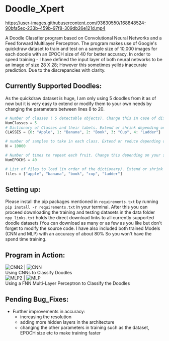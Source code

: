# Doodle_Xpert

https://user-images.githubusercontent.com/93630550/168848524-90bfa5ec-233b-459b-97f8-309db26e121d.mp4

A Doodle Classfier program based on Convolutional Neural Networks and a Feed forward Multilayer Perceptron. The program makes use of Google's quickdraw dataset to train and test on a sample size of 10,000 images for each doodle with an EPOCH size of 40 for better accuracy. In order to speed training - I have defined the input layer of both neural networks to be an image of size 28 X 28; However this sometimes yeilds inaccurate prediction. Due to the discrepancies with clarity.

## Currently Supported Doodles:

As the quickdraw dataset is huge, I am only using 5 doodles from it as of now but it is very easy to extend or modify them to your own needs by changing the parameters between lines 8 to 20.

```python
# Number of classes ( 5 detectable objects). Change this in case of different number of classes.
NumClasses = 5
# Dictionary of Classes and their labels. Extend or shrink depending on the number of classes.
CLASSES = {0: "Apple", 1: "Banana", 2: "Book", 3: "Cup", 4: "Ladder"}

# number of samples to take in each class. Extend or reduce depending on your system.
N = 10000

# Number of times to repeat each fruit. Change this depending on your system.
NumEPOCHS = 40

# List of files to load (in order of the dictionary). Extend or shrink depending on the number of classes.
files = ["apple", "banana", "book", "cup", "ladder"]
```

## Setting up:

Please install the pip packages mentioned in `requirements.txt` by running `pip install -r requirements.txt` in your terminal. After this you can proceed downloading the training and testing datasets in the data folder `npy_links.txt` holds the direct download links to all currently supported doodle datasets (You can download as many or as few as you like but don't forget to modify the source code. I have also included both trained Models (CNN and MLP) with an accuracy of about 80% So you won't have the spend time training.

## Program in Action:

![CNN2](https://user-images.githubusercontent.com/93630550/168846866-acd76f5f-85d6-4f09-9020-0f59d668f97f.png) | ![CNN](https://user-images.githubusercontent.com/93630550/168847056-950dce5b-cc78-46a8-9b40-b859f40fb3c4.png)  
Using CNNs to Classify Doodles  
![MLP2](https://user-images.githubusercontent.com/93630550/168847201-3d8ec73a-53b5-45b9-9620-3d0bcc2b8a40.png) | ![MLP](https://user-images.githubusercontent.com/93630550/168847195-2c4b40c7-a6e7-47a0-bbb9-cd54317786be.png)  
Using a FNN Multi-Layer Perceptron to Classify the Doodles

## Pending Bug_Fixes:

- Further improvements in accuracy:
  - increasing the resolution
  - adding more hidden layers in the architecture
  - changing the other parameters in training such as the dataset, EPOCH size etc to make training faster
